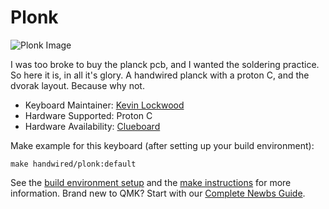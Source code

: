 # Plonk

![Plonk Image](https://i.imgur.com/gJLgwQI.jpg)

I was too broke to buy the planck pcb, and I wanted the soldering practice. So here it is, in all it's glory. A handwired planck with a proton C, and the dvorak layout. Because why not.

* Keyboard Maintainer: [Kevin Lockwood](https://github.com/kevin-b-lockwood)
* Hardware Supported: Proton C
* Hardware Availability: [Clueboard](https://clueboard.co/parts/qmk-proton-c)

Make example for this keyboard (after setting up your build environment):

    make handwired/plonk:default

See the [build environment setup](https://docs.qmk.fm/#/getting_started_build_tools) and the [make instructions](https://docs.qmk.fm/#/getting_started_make_guide) for more information. Brand new to QMK? Start with our [Complete Newbs Guide](https://docs.qmk.fm/#/newbs).
